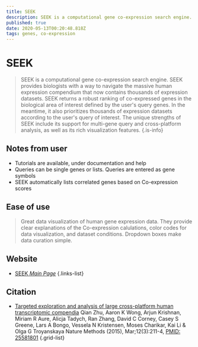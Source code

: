 ```yaml
---
title: SEEK
description: SEEK is a computational gene co-expression search engine.
published: true
date: 2020-05-13T00:20:48.818Z
tags: genes, co-expression
---
```


# SEEK

> SEEK is a computational gene co-expression search engine. SEEK provides biologists with a way to navigate the massive human expression compendium that now contains thousands of expression datasets. SEEK returns a robust ranking of co-expressed genes in the biological area of interest defined by the user's query genes. In the meantime, it also prioritizes thousands of expression datasets according to the user's query of interest. The unique strengths of SEEK include its support for multi-gene query and cross-platform analysis, as well as its rich visualization features.
{.is-info}

## Notes from user
- Tutorials are available, under documentation and help
- Queries can be single genes or lists. Queries are entered as gene symbols
- SEEK automatically lists correlated genes based on Co-expression scores

## Ease of use
> Great data visualization of human gene expression data. They provide clear explanations of the Co-expression calulations, color codes for data visualization, and dataset conditions. Dropdown boxes make data curation simple. 

## Website

- [SEEK *Main Page*](http://seek.princeton.edu/index.jsp)
{.links-list}

## Citation

- [Targeted exploration and analysis of large cross-platform human transcriptomic compendia](https://www.nature.com/articles/nmeth.3249) Qian Zhu, Aaron K Wong, Arjun Krishnan, Miriam R Aure, Alicja Tadych, Ran Zhang, David C Corney, Casey S Greene, Lars A Bongo, Vessela N Kristensen, Moses Charikar, Kai Li & Olga G Troyanskaya Nature Methods (2015), Mar;12(3):211-4, [PMID: 25581801](https://www.ncbi.nlm.nih.gov/pubmed/25581801)
{.grid-list}